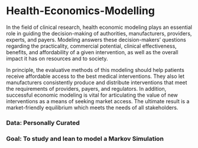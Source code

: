 # Health-Economics-Modelling

In the field of clinical research, health economic modeling plays an essential role in guiding the decision-making of authorities, manufacturers, providers, experts, and payers. Modeling answers these decision-makers’ questions regarding the practicality, commercial potential, clinical effectiveness, benefits, and affordability of a given intervention, as well as the overall impact it has on resources and to society.

In principle, the evaluative methods of this modeling should help patients receive affordable access to the best medical interventions. They also let manufacturers consistently produce and distribute interventions that meet the requirements of providers, payers, and regulators. In addition, successful economic modeling is vital for articulating the value of new interventions as a means of seeking market access. The ultimate result is a market-friendly equilibrium which meets the needs of all stakeholders.

### Data: Personally Curated <br />
### Goal: To study and lean to model a Markov Simulation 
